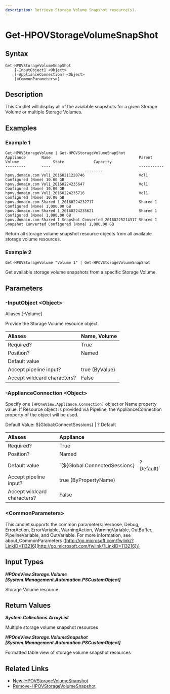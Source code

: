 ```yaml
---
description: Retrieve Storage Volume Snapshot resource(s).
---
```


# Get-HPOVStorageVolumeSnapShot

## Syntax

```text
Get-HPOVStorageVolumeSnapShot
    [-InputObject] <Object>
    [-ApplianceConnection] <Object>
    [<CommonParameters>]
```

## Description

This Cmdlet will display all of the avialable snapshots for a given Storage Volume or multiple Storage Volumes.

## Examples

### Example 1

```text
Get-HPOVStorageVolume | Get-HPOVStorageVolumeSnapShot
Appliance       Name                                       Parent Volume               State             Capacity
---------       ----                                       -------------               -----             --------
hpov.domain.com Vol1_20160211220746                        Vol1                        Configured (None) 10.00 GB
hpov.domain.com Vol1_20160224235647                        Vol1                        Configured (None) 10.00 GB
hpov.domain.com Vol1_20160224235716                        Vol1                        Configured (None) 10.00 GB
hpov.domain.com Shared 1_20160224232717                    Shared 1                    Configured (None) 1,000.00 GB
hpov.domain.com Shared 1_20160224235621                    Shared 1                    Configured (None) 1,000.00 GB
hpov.domain.com Shared 1 Snapshot Converted_20160225214317 Shared 1 Snapshot Converted Configured (None) 1,000.00 GB
```

Return all storage volume snapshot resource objects from all available storage volume resources.

### Example 2

```text
Get-HPOVStorageVolume "Volume 1" | Get-HPOVStorageVolumeSnapShot
```

Get available storage volume snapshots from a specific Storage Volume.

## Parameters

### -InputObject &lt;Object&gt;

Aliases \[-Volume\]

Provide the Storage Volume resource object.

| Aliases | Name, Volume |
| :--- | :--- |
| Required? | True |
| Position? | Named |
| Default value |  |
| Accept pipeline input? | true \(ByValue\) |
| Accept wildcard characters? | False |

### -ApplianceConnection &lt;Object&gt;

Specify one `[HPOneView.Appliance.Connection]` object or Name property value. If Resource object is provided via Pipeline, the ApplianceConnection property of the object will be used.

Default Value: ${Global:ConnectSessions} \| ? Default

| Aliases | Appliance |  |
| :--- | :--- | :--- |
| Required? | True |  |
| Position? | Named |  |
| Default value | \`\(${Global:ConnectedSessions} | ? Default\)\` |
| Accept pipeline input? | true \(ByPropertyName\) |  |
| Accept wildcard characters? | False |  |

### &lt;CommonParameters&gt;

This cmdlet supports the common parameters: Verbose, Debug, ErrorAction, ErrorVariable, WarningAction, WarningVariable, OutBuffer, PipelineVariable, and OutVariable. For more information, see about\_CommonParameters \([http://go.microsoft.com/fwlink/?LinkID=113216](http://go.microsoft.com/fwlink/?LinkID=113216)\)

## Input Types

_**HPOneView.Storage.Volume \[System.Management.Automation.PSCustomObject\]**_

Storage Volume resource

## Return Values

_**System.Collections.ArrayList**_ 

Multiple storage volume snapshot resources

_**HPOneView.Storage.VolumeSnapshot \[System.Management.Automation.PSCustomObject\]**_

Formatted table view of storage volume snapshot resources

## Related Links

* [New-HPOVStorageVolumeSnapshot](new-hpovstoragevolumesnapshot.md)
* [Remove-HPOVStorageVolumeSnapshot](remove-hpovstoragevolumesnapshot.md)

